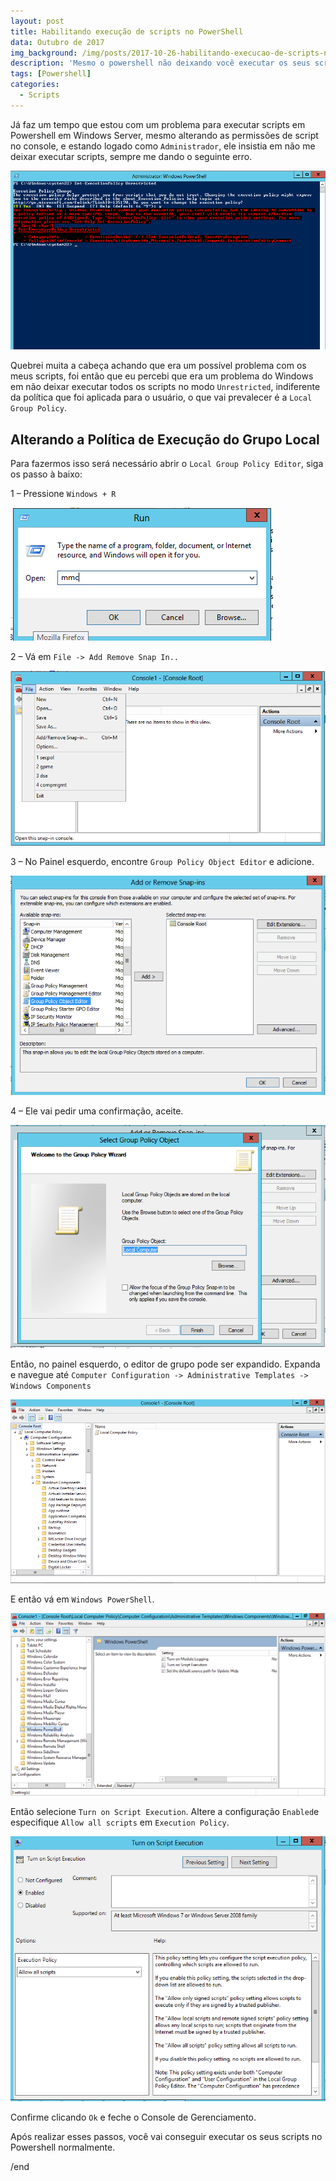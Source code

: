 ```yaml
---
layout: post
title: Habilitando execução de scripts no PowerShell
data: Outubro de 2017
img_background: /img/posts/2017-10-26-habilitando-execucao-de-scripts-no-powershell/banner.png
description: 'Mesmo o powershell não deixando você executar os seus scripts, podemos da uma força para que ele aceite todos os scripts.'
tags: [Powershell]
categories: 
  - Scripts
---
```


Já faz um tempo que estou com um problema para executar scripts em Powershell em Windows Server, mesmo alterando as permissões de script no console, e estando logado como `Administrador`, ele insistia em não me deixar executar scripts, sempre me dando o seguinte erro.

![Fonte da imagem: andreyglauzer.com](/img/posts/2017-10-26-habilitando-execucao-de-scripts-no-powershell/001.PNG)

Quebrei muita a cabeça achando que era um possível problema com os meus scripts, foi então que eu percebi que era um problema do Windows em não deixar executar todos os scripts no modo `Unrestricted`, indiferente da política que foi aplicada para o usuário, o que vai prevalecer é a `Local Group Policy`.

## Alterando a Política de Execução do Grupo Local

Para fazermos isso será necessário abrir o `Local Group Policy Editor`, siga os passo à baixo:

1 – Pressione `Windows + R`

![Fonte da imagem: andreyglauzer.com](/img/posts/2017-10-26-habilitando-execucao-de-scripts-no-powershell/01.PNG)

2 – Vá em `File -> Add Remove Snap In..`

![Fonte da imagem: andreyglauzer.com](/img/posts/2017-10-26-habilitando-execucao-de-scripts-no-powershell/02.PNG)

3 – No Painel esquerdo, encontre `Group Policy Object Editor` e adicione.

![Fonte da imagem: andreyglauzer.com](/img/posts/2017-10-26-habilitando-execucao-de-scripts-no-powershell/03.PNG)

4 – Ele vai pedir uma confirmação, aceite.

![Fonte da imagem: andreyglauzer.com](/img/posts/2017-10-26-habilitando-execucao-de-scripts-no-powershell/04.PNG)

Então, no painel esquerdo, o editor de grupo pode ser expandido. Expanda e navegue até `Computer Configuration -> Administrative Templates -> Windows Components`

![Fonte da imagem: andreyglauzer.com](/img/posts/2017-10-26-habilitando-execucao-de-scripts-no-powershell/05.PNG)

E então vá em `Windows PowerShell`.

![Fonte da imagem: andreyglauzer.com](/img/posts/2017-10-26-habilitando-execucao-de-scripts-no-powershell/06.PNG)

Então selecione `Turn on Script Execution`. Altere a configuração `Enabled`e especifique `Allow all scripts` em `Execution Policy`.

![Fonte da imagem: andreyglauzer.com](/img/posts/2017-10-26-habilitando-execucao-de-scripts-no-powershell/07.PNG)

Confirme clicando `Ok` e feche o Console de Gerenciamento.


Após realizar esses passos, você vai conseguir executar os seus scripts no Powershell normalmente.

/end
